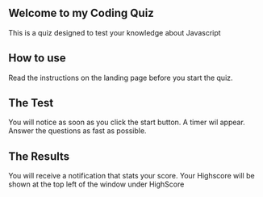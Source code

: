 Welcome to my Coding Quiz
--------------------------
This is a quiz designed to test your knowledge about Javascript

How to use
-------------
Read the instructions on the landing page before you start the quiz. 

The Test
--------------------
You will notice as soon as you click the start button. A timer wil appear. Answer the questions as fast as possible. 

The Results
-------------
You will receive a notification that stats your score. Your Highscore will be shown at the top left of the window under HighScore
